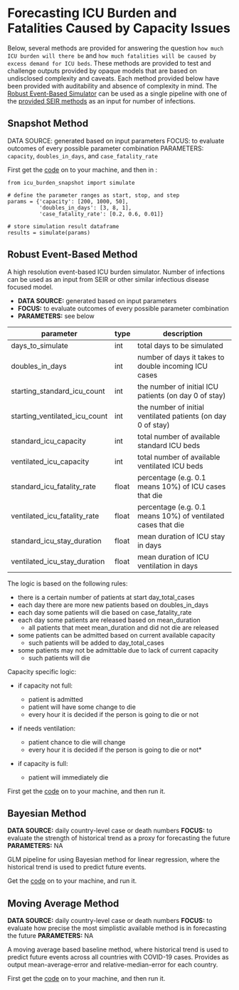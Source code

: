# Forecasting ICU Burden and Fatalities Caused by Capacity Issues

Below, several methods are provided for answering the question `how much ICU burden will there be` and `how much fatalities will be caused by excess demand for ICU beds`. These methods are provided to test and challenge outputs provided by opaque models that are based on undisclosed complexity and caveats. Each method provided below have been provided with auditability and absence of complexity in mind. The [Robust Event-Based Simulator](#robust-event-based-method) can be used as a single pipeline with one of the [provided SEIR methods](https://github.com/autonomio/trauma-team-international/tree/master/SEIR) as an input for number of infections.

## Snapshot Method

DATA SOURCE: generated based on input parameters
FOCUS: to evaluate outcomes of every possible parameter combination
PARAMETERS: `capacity`, `doubles_in_days`, and `case_fatality_rate`

First get the [code](https://github.com/autonomio/trauma-team-international/blob/master/icu_burden/icu_burden_snapshot.py) on to your machine, and then in :

```
from icu_burden_snapshot import simulate

# define the parameter ranges as start, stop, and step
params = {'capacity': [200, 1000, 50],
          'doubles_in_days': [3, 8, 1],
          'case_fatality_rate': [0.2, 0.6, 0.01]}

# store simulation result dataframe
results = simulate(params)
```

## Robust Event-Based Method

A high resolution event-based ICU burden simulator. Number of infections can be used as an input from SEIR or other similar infectious disease focused model.

- **DATA SOURCE:** generated based on input parameters
- **FOCUS:** to evaluate outcomes of every possible parameter combination
- **PARAMETERS:** see below

parameter | type | description
--- | --- | ---
days_to_simulate | int | total days to be simulated
doubles_in_days | int | number of days it takes to double incoming ICU cases
starting_standard_icu_count | int | the number of initial ICU patients (on day 0 of stay)
starting_ventilated_icu_count | int | the number of initial ventilated patients (on day 0 of stay)
standard_icu_capacity | int | total number of available standard ICU beds
ventilated_icu_capacity | int | total number of available ventilated ICU beds
standard_icu_fatality_rate | float | percentage (e.g. 0.1 means 10%) of ICU cases that die 
ventilated_icu_fatality_rate | float | percentage (e.g. 0.1 means 10%) of ventilated cases that die
standard_icu_stay_duration | float | mean duration of ICU stay in days
ventilated_icu_stay_duration | float | mean duration of ICU ventilation in days

The logic is based on the following rules:

- there is a certain number of patients at start day_total_cases
- each day there are more new patients based on doubles_in_days
- each day some patients will die based on case_fatality_rate
- each day some patients are released based on mean_duration
    - all patients that meet mean_duration and did not die are released
- some patients can be admitted based on current available capacity
    - such patients will be added to day_total_cases
- some patients may not be admittable due to lack of current capacity
    - such patients will die
    
Capacity specific logic:

- if capacity not full:
  - patient is admitted
  - patient will have some change to die
  - every hour it is decided if the person is going to die or not

- if needs ventilation:
  - patient chance to die will change
  - every hour it is decided if the person is going to die or not*
 
- if capacity is full:
  - patient will immediately die
    
First get the [code](https://github.com/autonomio/trauma-team-international/blob/master/icu_burden/icu_burden_simulator.py) on to your machine, and then run it.

## Bayesian Method

**DATA SOURCE:** daily country-level case or death numbers
**FOCUS:** to evaluate the strength of historical trend as a proxy for forecasting the future
**PARAMETERS:** NA

GLM pipeline for using Bayesian method for linear regression, where the historical trend is used to predict future events.

Get the [code](https://github.com/autonomio/trauma-team-international/blob/master/icu_burden/icu_burden_bayesian.py) on to your machine, and run it.

## Moving Average Method

**DATA SOURCE:** daily country-level case or death numbers
**FOCUS:** to evaluate how precise the most simplistic available method is in forecasting the future
**PARAMETERS:** NA

A moving average based baseline method, where historical trend is used to predict future events across all countries with COVID-19 cases. Provides as output mean-average-error and relative-median-error for each country.

First get the [code](https://github.com/autonomio/trauma-team-international/blob/master/icu_burden/icu_burden_average.py) on to your machine, and then run it.
